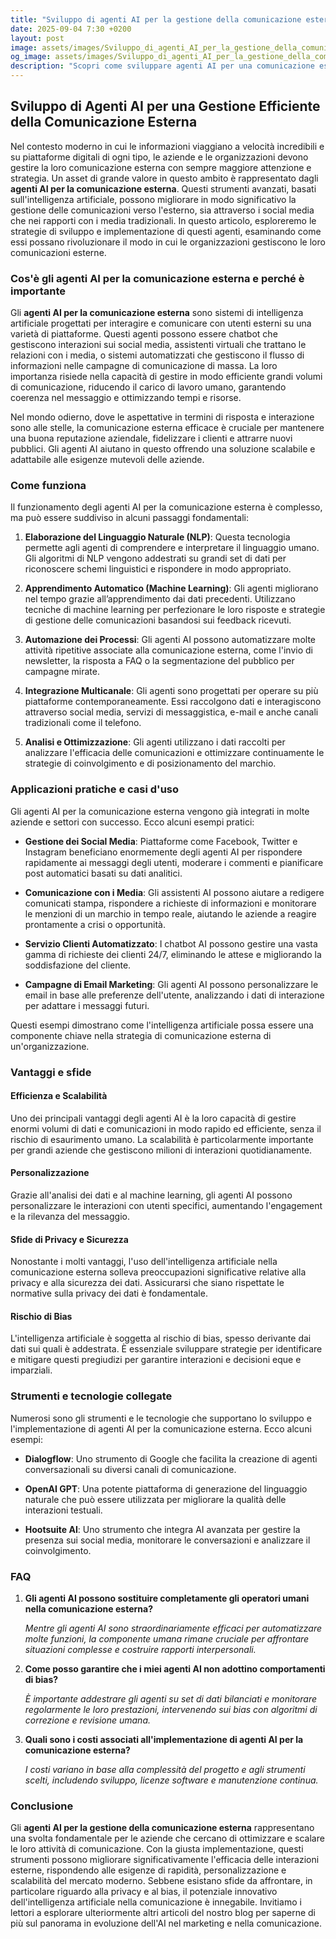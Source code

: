 ```yaml
---
title: "Sviluppo di agenti AI per la gestione della comunicazione esterna"
date: 2025-09-04 7:30 +0200
layout: post
image: assets/images/Sviluppo_di_agenti_AI_per_la_gestione_della_comunicazione_esterna.jpg
og_image: assets/images/Sviluppo_di_agenti_AI_per_la_gestione_della_comunicazione_esterna.jpg
description: "Scopri come sviluppare agenti AI per una comunicazione esterna efficace, ottimizzando la gestione dei social media e la comunicazione con i media."
---
```


## Sviluppo di Agenti AI per una Gestione Efficiente della Comunicazione Esterna

Nel contesto moderno in cui le informazioni viaggiano a velocità incredibili e su piattaforme digitali di ogni tipo, le aziende e le organizzazioni devono gestire la loro comunicazione esterna con sempre maggiore attenzione e strategia. Un asset di grande valore in questo ambito è rappresentato dagli **agenti AI per la comunicazione esterna**. Questi strumenti avanzati, basati sull'intelligenza artificiale, possono migliorare in modo significativo la gestione delle comunicazioni verso l'esterno, sia attraverso i social media che nei rapporti con i media tradizionali. In questo articolo, esploreremo le strategie di sviluppo e implementazione di questi agenti, esaminando come essi possano rivoluzionare il modo in cui le organizzazioni gestiscono le loro comunicazioni esterne.

### Cos'è gli agenti AI per la comunicazione esterna e perché è importante

Gli **agenti AI per la comunicazione esterna** sono sistemi di intelligenza artificiale progettati per interagire e comunicare con utenti esterni su una varietà di piattaforme. Questi agenti possono essere chatbot che gestiscono interazioni sui social media, assistenti virtuali che trattano le relazioni con i media, o sistemi automatizzati che gestiscono il flusso di informazioni nelle campagne di comunicazione di massa. La loro importanza risiede nella capacità di gestire in modo efficiente grandi volumi di comunicazione, riducendo il carico di lavoro umano, garantendo coerenza nel messaggio e ottimizzando tempi e risorse.

Nel mondo odierno, dove le aspettative in termini di risposta e interazione sono alle stelle, la comunicazione esterna efficace è cruciale per mantenere una buona reputazione aziendale, fidelizzare i clienti e attrarre nuovi pubblici. Gli agenti AI aiutano in questo offrendo una soluzione scalabile e adattabile alle esigenze mutevoli delle aziende.

### Come funziona

Il funzionamento degli agenti AI per la comunicazione esterna è complesso, ma può essere suddiviso in alcuni passaggi fondamentali:

1. **Elaborazione del Linguaggio Naturale (NLP)**: Questa tecnologia permette agli agenti di comprendere e interpretare il linguaggio umano. Gli algoritmi di NLP vengono addestrati su grandi set di dati per riconoscere schemi linguistici e rispondere in modo appropriato.

2. **Apprendimento Automatico (Machine Learning)**: Gli agenti migliorano nel tempo grazie all’apprendimento dai dati precedenti. Utilizzano tecniche di machine learning per perfezionare le loro risposte e strategie di gestione delle comunicazioni basandosi sui feedback ricevuti.

3. **Automazione dei Processi**: Gli agenti AI possono automatizzare molte attività ripetitive associate alla comunicazione esterna, come l'invio di newsletter, la risposta a FAQ o la segmentazione del pubblico per campagne mirate.

4. **Integrazione Multicanale**: Gli agenti sono progettati per operare su più piattaforme contemporaneamente. Essi raccolgono dati e interagiscono attraverso social media, servizi di messaggistica, e-mail e anche canali tradizionali come il telefono.

5. **Analisi e Ottimizzazione**: Gli agenti utilizzano i dati raccolti per analizzare l'efficacia delle comunicazioni e ottimizzare continuamente le strategie di coinvolgimento e di posizionamento del marchio.

### Applicazioni pratiche e casi d'uso

Gli agenti AI per la comunicazione esterna vengono già integrati in molte aziende e settori con successo. Ecco alcuni esempi pratici:

- **Gestione dei Social Media**: Piattaforme come Facebook, Twitter e Instagram beneficiano enormemente degli agenti AI per rispondere rapidamente ai messaggi degli utenti, moderare i commenti e pianificare post automatici basati su dati analitici.
  
- **Comunicazione con i Media**: Gli assistenti AI possono aiutare a redigere comunicati stampa, rispondere a richieste di informazioni e monitorare le menzioni di un marchio in tempo reale, aiutando le aziende a reagire prontamente a crisi o opportunità.

- **Servizio Clienti Automatizzato**: I chatbot AI possono gestire una vasta gamma di richieste dei clienti 24/7, eliminando le attese e migliorando la soddisfazione del cliente.

- **Campagne di Email Marketing**: Gli agenti AI possono personalizzare le email in base alle preferenze dell'utente, analizzando i dati di interazione per adattare i messaggi futuri.

Questi esempi dimostrano come l'intelligenza artificiale possa essere una componente chiave nella strategia di comunicazione esterna di un'organizzazione.

### Vantaggi e sfide

#### Efficienza e Scalabilità

Uno dei principali vantaggi degli agenti AI è la loro capacità di gestire enormi volumi di dati e comunicazioni in modo rapido ed efficiente, senza il rischio di esaurimento umano. La scalabilità è particolarmente importante per grandi aziende che gestiscono milioni di interazioni quotidianamente.

#### Personalizzazione

Grazie all'analisi dei dati e al machine learning, gli agenti AI possono personalizzare le interazioni con utenti specifici, aumentando l'engagement e la rilevanza del messaggio.

#### Sfide di Privacy e Sicurezza

Nonostante i molti vantaggi, l'uso dell'intelligenza artificiale nella comunicazione esterna solleva preoccupazioni significative relative alla privacy e alla sicurezza dei dati. Assicurarsi che siano rispettate le normative sulla privacy dei dati è fondamentale.

#### Rischio di Bias

L'intelligenza artificiale è soggetta al rischio di bias, spesso derivante dai dati sui quali è addestrata. È essenziale sviluppare strategie per identificare e mitigare questi pregiudizi per garantire interazioni e decisioni eque e imparziali.

### Strumenti e tecnologie collegate

Numerosi sono gli strumenti e le tecnologie che supportano lo sviluppo e l'implementazione di agenti AI per la comunicazione esterna. Ecco alcuni esempi:

- **Dialogflow**: Uno strumento di Google che facilita la creazione di agenti conversazionali su diversi canali di comunicazione.

- **OpenAI GPT**: Una potente piattaforma di generazione del linguaggio naturale che può essere utilizzata per migliorare la qualità delle interazioni testuali.

- **Hootsuite AI**: Uno strumento che integra AI avanzata per gestire la presenza sui social media, monitorare le conversazioni e analizzare il coinvolgimento.

### FAQ

1. **Gli agenti AI possono sostituire completamente gli operatori umani nella comunicazione esterna?**

   *Mentre gli agenti AI sono straordinariamente efficaci per automatizzare molte funzioni, la componente umana rimane cruciale per affrontare situazioni complesse e costruire rapporti interpersonali.*

2. **Come posso garantire che i miei agenti AI non adottino comportamenti di bias?**

   *È importante addestrare gli agenti su set di dati bilanciati e monitorare regolarmente le loro prestazioni, intervenendo sui bias con algoritmi di correzione e revisione umana.*

3. **Quali sono i costi associati all'implementazione di agenti AI per la comunicazione esterna?**

   *I costi variano in base alla complessità del progetto e agli strumenti scelti, includendo sviluppo, licenze software e manutenzione continua.*

### Conclusione

Gli **agenti AI per la gestione della comunicazione esterna** rappresentano una svolta fondamentale per le aziende che cercano di ottimizzare e scalare le loro attività di comunicazione. Con la giusta implementazione, questi strumenti possono migliorare significativamente l'efficacia delle interazioni esterne, rispondendo alle esigenze di rapidità, personalizzazione e scalabilità del mercato moderno. Sebbene esistano sfide da affrontare, in particolare riguardo alla privacy e al bias, il potenziale innovativo dell'intelligenza artificiale nella comunicazione è innegabile. Invitiamo i lettori a esplorare ulteriormente altri articoli del nostro blog per saperne di più sul panorama in evoluzione dell'AI nel marketing e nella comunicazione.